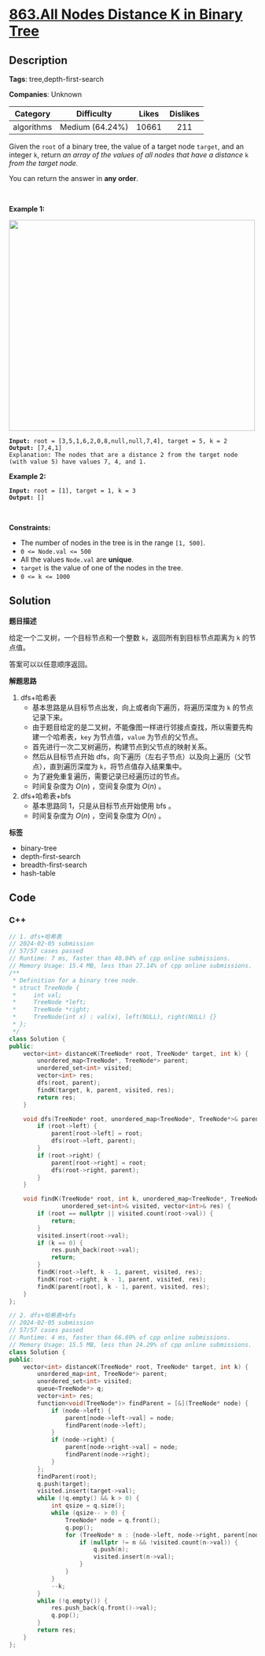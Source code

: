 # [863.All Nodes Distance K in Binary Tree](https://leetcode.com/problems/all-nodes-distance-k-in-binary-tree/description/)

## Description

**Tags**: tree,depth-first-search

**Companies**: Unknown

|  Category  |   Difficulty    | Likes | Dislikes |
| :--------: | :-------------: | :---: | :------: |
| algorithms | Medium (64.24%) | 10661 |   211    |

<p>Given the <code>root</code> of a binary tree, the value of a target node <code>target</code>, and an integer <code>k</code>, return <em>an array of the values of all nodes that have a distance </em><code>k</code><em> from the target node.</em></p>
<p>You can return the answer in <strong>any order</strong>.</p>
<p>&nbsp;</p>
<p><strong class="example">Example 1:</strong></p>
<img alt="" src="https://s3-lc-upload.s3.amazonaws.com/uploads/2018/06/28/sketch0.png" style="width: 500px; height: 429px;" />
<pre><code><strong>Input:</strong> root = [3,5,1,6,2,0,8,null,null,7,4], target = 5, k = 2
<strong>Output:</strong> [7,4,1]
Explanation: The nodes that are a distance 2 from the target node (with value 5) have values 7, 4, and 1.</code></pre>
<p><strong class="example">Example 2:</strong></p>
<pre><code><strong>Input:</strong> root = [1], target = 1, k = 3
<strong>Output:</strong> []</code></pre>
<p>&nbsp;</p>
<p><strong>Constraints:</strong></p>
<ul>
  <li>The number of nodes in the tree is in the range <code>[1, 500]</code>.</li>
  <li><code>0 &lt;= Node.val &lt;= 500</code></li>
  <li>All the values <code>Node.val</code> are <strong>unique</strong>.</li>
  <li><code>target</code> is the value of one of the nodes in the tree.</li>
  <li><code>0 &lt;= k &lt;= 1000</code></li>
</ul>

## Solution

**题目描述**

给定一个二叉树，一个目标节点和一个整数 `k`，返回所有到目标节点距离为 `k` 的节点值。

答案可以以任意顺序返回。

**解题思路**

1. dfs+哈希表
   - 基本思路是从目标节点出发，向上或者向下遍历，将遍历深度为 `k` 的节点记录下来。
   - 由于题目给定的是二叉树，不能像图一样进行邻接点查找，所以需要先构建一个哈希表，`key` 为节点值，`value` 为节点的父节点。
   - 首先进行一次二叉树遍历，构建节点到父节点的映射关系。
   - 然后从目标节点开始 dfs，向下遍历（左右子节点）以及向上遍历（父节点），直到遍历深度为 `k`，将节点值存入结果集中。
   - 为了避免重复遍历，需要记录已经遍历过的节点。
   - 时间复杂度为 $O(n)$ ，空间复杂度为 $O(n)$ 。
2. dfs+哈希表+bfs
   - 基本思路同 1，只是从目标节点开始使用 bfs 。
   - 时间复杂度为 $O(n)$ ，空间复杂度为 $O(n)$ 。

**标签**

- binary-tree
- depth-first-search
- breadth-first-search
- hash-table

<!-- code start -->
## Code

### C++

```cpp
// 1. dfs+哈希表
// 2024-02-05 submission
// 57/57 cases passed
// Runtime: 7 ms, faster than 40.04% of cpp online submissions.
// Memory Usage: 15.4 MB, less than 27.14% of cpp online submissions.
/**
 * Definition for a binary tree node.
 * struct TreeNode {
 *     int val;
 *     TreeNode *left;
 *     TreeNode *right;
 *     TreeNode(int x) : val(x), left(NULL), right(NULL) {}
 * };
 */
class Solution {
public:
    vector<int> distanceK(TreeNode* root, TreeNode* target, int k) {
        unordered_map<TreeNode*, TreeNode*> parent;
        unordered_set<int> visited;
        vector<int> res;
        dfs(root, parent);
        findK(target, k, parent, visited, res);
        return res;
    }

    void dfs(TreeNode* root, unordered_map<TreeNode*, TreeNode*>& parent) {
        if (root->left) {
            parent[root->left] = root;
            dfs(root->left, parent);
        }
        if (root->right) {
            parent[root->right] = root;
            dfs(root->right, parent);
        }
    }

    void findK(TreeNode* root, int k, unordered_map<TreeNode*, TreeNode*>& parent,
               unordered_set<int>& visited, vector<int>& res) {
        if (root == nullptr || visited.count(root->val)) {
            return;
        }
        visited.insert(root->val);
        if (k == 0) {
            res.push_back(root->val);
            return;
        }
        findK(root->left, k - 1, parent, visited, res);
        findK(root->right, k - 1, parent, visited, res);
        findK(parent[root], k - 1, parent, visited, res);
    }
};
```

```cpp
// 2. dfs+哈希表+bfs
// 2024-02-05 submission
// 57/57 cases passed
// Runtime: 4 ms, faster than 66.69% of cpp online submissions.
// Memory Usage: 15.5 MB, less than 24.29% of cpp online submissions.
class Solution {
public:
    vector<int> distanceK(TreeNode* root, TreeNode* target, int k) {
        unordered_map<int, TreeNode*> parent;
        unordered_set<int> visited;
        queue<TreeNode*> q;
        vector<int> res;
        function<void(TreeNode*)> findParent = [&](TreeNode* node) {
            if (node->left) {
                parent[node->left->val] = node;
                findParent(node->left);
            }
            if (node->right) {
                parent[node->right->val] = node;
                findParent(node->right);
            }
        };
        findParent(root);
        q.push(target);
        visited.insert(target->val);
        while (!q.empty() && k > 0) {
            int qsize = q.size();
            while (qsize-- > 0) {
                TreeNode* node = q.front();
                q.pop();
                for (TreeNode* n : {node->left, node->right, parent[node->val]}) {
                    if (nullptr != n && !visited.count(n->val)) {
                        q.push(n);
                        visited.insert(n->val);
                    }
                }
            }
            --k;
        }
        while (!q.empty()) {
            res.push_back(q.front()->val);
            q.pop();
        }
        return res;
    }
};
```

<!-- code end -->
